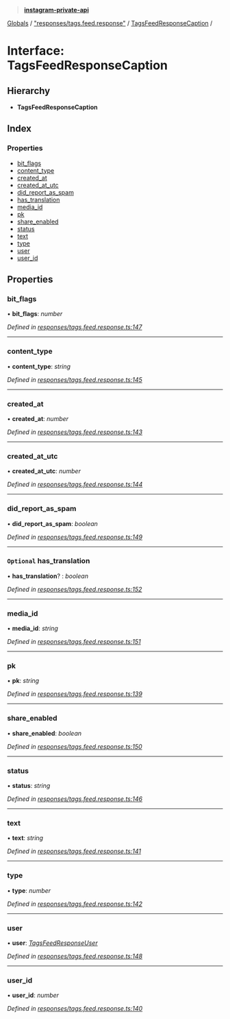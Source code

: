 > **[instagram-private-api](../README.md)**

[Globals](../README.md) / ["responses/tags.feed.response"](../modules/_responses_tags_feed_response_.md) / [TagsFeedResponseCaption](_responses_tags_feed_response_.tagsfeedresponsecaption.md) /

# Interface: TagsFeedResponseCaption

## Hierarchy

* **TagsFeedResponseCaption**

## Index

### Properties

* [bit_flags](_responses_tags_feed_response_.tagsfeedresponsecaption.md#bit_flags)
* [content_type](_responses_tags_feed_response_.tagsfeedresponsecaption.md#content_type)
* [created_at](_responses_tags_feed_response_.tagsfeedresponsecaption.md#created_at)
* [created_at_utc](_responses_tags_feed_response_.tagsfeedresponsecaption.md#created_at_utc)
* [did_report_as_spam](_responses_tags_feed_response_.tagsfeedresponsecaption.md#did_report_as_spam)
* [has_translation](_responses_tags_feed_response_.tagsfeedresponsecaption.md#optional-has_translation)
* [media_id](_responses_tags_feed_response_.tagsfeedresponsecaption.md#media_id)
* [pk](_responses_tags_feed_response_.tagsfeedresponsecaption.md#pk)
* [share_enabled](_responses_tags_feed_response_.tagsfeedresponsecaption.md#share_enabled)
* [status](_responses_tags_feed_response_.tagsfeedresponsecaption.md#status)
* [text](_responses_tags_feed_response_.tagsfeedresponsecaption.md#text)
* [type](_responses_tags_feed_response_.tagsfeedresponsecaption.md#type)
* [user](_responses_tags_feed_response_.tagsfeedresponsecaption.md#user)
* [user_id](_responses_tags_feed_response_.tagsfeedresponsecaption.md#user_id)

## Properties

###  bit_flags

• **bit_flags**: *number*

*Defined in [responses/tags.feed.response.ts:147](https://github.com/dilame/instagram-private-api/blob/3e16058/src/responses/tags.feed.response.ts#L147)*

___

###  content_type

• **content_type**: *string*

*Defined in [responses/tags.feed.response.ts:145](https://github.com/dilame/instagram-private-api/blob/3e16058/src/responses/tags.feed.response.ts#L145)*

___

###  created_at

• **created_at**: *number*

*Defined in [responses/tags.feed.response.ts:143](https://github.com/dilame/instagram-private-api/blob/3e16058/src/responses/tags.feed.response.ts#L143)*

___

###  created_at_utc

• **created_at_utc**: *number*

*Defined in [responses/tags.feed.response.ts:144](https://github.com/dilame/instagram-private-api/blob/3e16058/src/responses/tags.feed.response.ts#L144)*

___

###  did_report_as_spam

• **did_report_as_spam**: *boolean*

*Defined in [responses/tags.feed.response.ts:149](https://github.com/dilame/instagram-private-api/blob/3e16058/src/responses/tags.feed.response.ts#L149)*

___

### `Optional` has_translation

• **has_translation**? : *boolean*

*Defined in [responses/tags.feed.response.ts:152](https://github.com/dilame/instagram-private-api/blob/3e16058/src/responses/tags.feed.response.ts#L152)*

___

###  media_id

• **media_id**: *string*

*Defined in [responses/tags.feed.response.ts:151](https://github.com/dilame/instagram-private-api/blob/3e16058/src/responses/tags.feed.response.ts#L151)*

___

###  pk

• **pk**: *string*

*Defined in [responses/tags.feed.response.ts:139](https://github.com/dilame/instagram-private-api/blob/3e16058/src/responses/tags.feed.response.ts#L139)*

___

###  share_enabled

• **share_enabled**: *boolean*

*Defined in [responses/tags.feed.response.ts:150](https://github.com/dilame/instagram-private-api/blob/3e16058/src/responses/tags.feed.response.ts#L150)*

___

###  status

• **status**: *string*

*Defined in [responses/tags.feed.response.ts:146](https://github.com/dilame/instagram-private-api/blob/3e16058/src/responses/tags.feed.response.ts#L146)*

___

###  text

• **text**: *string*

*Defined in [responses/tags.feed.response.ts:141](https://github.com/dilame/instagram-private-api/blob/3e16058/src/responses/tags.feed.response.ts#L141)*

___

###  type

• **type**: *number*

*Defined in [responses/tags.feed.response.ts:142](https://github.com/dilame/instagram-private-api/blob/3e16058/src/responses/tags.feed.response.ts#L142)*

___

###  user

• **user**: *[TagsFeedResponseUser](_responses_tags_feed_response_.tagsfeedresponseuser.md)*

*Defined in [responses/tags.feed.response.ts:148](https://github.com/dilame/instagram-private-api/blob/3e16058/src/responses/tags.feed.response.ts#L148)*

___

###  user_id

• **user_id**: *number*

*Defined in [responses/tags.feed.response.ts:140](https://github.com/dilame/instagram-private-api/blob/3e16058/src/responses/tags.feed.response.ts#L140)*